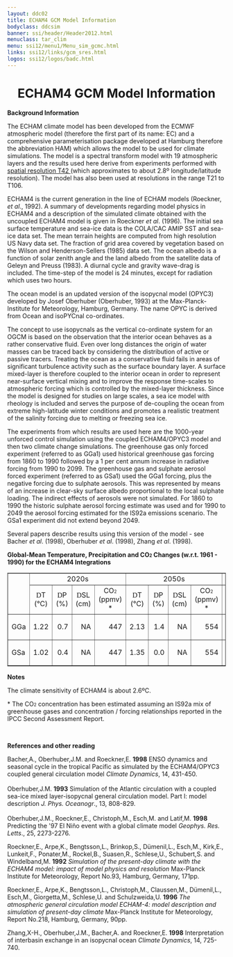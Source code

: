 ```yaml
---
layout: ddc02
title: ECHAM4 GCM Model Information
bodyclass: ddcsim
banner: ssi/header/Header2012.html
menuclass: tar_clim
menu: ssi12/menu1/Menu_sim_gcmc.html
links: ssi12/links/gcm_sres.html
logos: ssi12/logos/badc.html
---
```

 <div id="pagetitle">
 <h1 align="center">ECHAM4 GCM Model Information </h1>
 </div>
 <!-- End of Page Title Block -->
 
 
 <!-- Insert Model Info Here -->
 <P><B>Background Information</B></P>
 
 <P>The ECHAM climate model has been developed from the ECMWF atmospheric
 model (therefore the first part of its name: EC) and a comprehensive
 parameterisation package developed at Hamburg therefore the abbreviation
 HAM) which allows the model to be used for climate simulations.
 The model is a spectral transform model with 19 atmospheric layers
 and the results used here derive from experiments performed with
 <A HREF="echam4_landsea.html"> spatial resolution T42 </A>(which
 approximates to about 2.8&ordm; longitude/latitude resolution). The
 model has also been used at resolutions in the range T21 to T106.</P>
 
 <P>ECHAM4 is the current generation in the line of ECHAM models
 (Roeckner, <I>et al</I>., 1992). A summary of developments regarding
 model physics in ECHAM4 and a description of the simulated climate
 obtained with the uncoupled ECHAM4 model is given in Roeckner
 <I>et al</I>. (1996). The initial sea surface temperature and
 sea-ice data is the COLA/CAC AMIP SST and sea-ice data set. The
 mean terrain heights are computed from high resolution US Navy
 data set. The fraction of grid area covered by vegetation based
 on the Wilson and Henderson-Sellers (1985) data set. The ocean
 albedo is a function of solar zenith angle and the land albedo
 from the satellite data of Geleyn and Preuss (1983). A diurnal
 cycle and gravity wave-drag is included. The time-step of the
 model is 24 minutes, except for radiation which uses two hours.</P>
 
 <P>The ocean model is an updated version of the isopycnal model
 (OPYC3) developed by Josef Oberhuber (Oberhuber, 1993) at the
 Max-Planck-Institute for Meteorology, Hamburg, Germany. The name
 OPYC is derived from Ocean and isoPYCnal co-ordinates.</P>
 
 <P>The concept to use isopycnals as the vertical co-ordinate system
 for an OGCM is based on the observation that the interior ocean
 behaves as a rather conservative fluid. Even over long distances
 the origin of water masses can be traced back by considering the
 distribution of active or passive tracers. Treating the ocean
 as a conservative fluid fails in areas of significant turbulence
 activity such as the surface boundary layer. A surface mixed-layer
 is therefore coupled to the interior ocean in order to represent
 near-surface vertical mixing and to improve the response time-scales
 to atmospheric forcing which is controlled by the mixed-layer
 thickness. Since the model is designed for studies on large scales,
 a sea ice model with rheology is included and serves the purpose
 of de-coupling the ocean from extreme high-latitude winter conditions
 and promotes a realistic treatment of the salinity forcing due
 to melting or freezing sea ice.</P>
 
 <P>The experiments from which results are used here are the 1000-year
 unforced control simulation using the coupled ECHAM4/OPYC3 model
 and then two climate change simulations. The greenhouse gas only
 forced experiment (referred to as GGa1) used historical greenhouse
 gas forcing from 1860 to 1990 followed by a 1 per cent annum increase
 in radiative forcing from 1990 to 2099. The greenhouse gas and
 sulphate aerosol forced experiment (referred to as GSa1) used
 the GGa1 forcing, plus the negative forcing due to sulphate aerosols.
 This was represented by means of an increase in clear-sky surface
 albedo proportional to the local sulphate loading. The indirect
 effects of aerosols were not simulated. For 1860 to 1990 the historic
 sulphate aerosol forcing estimate was used and for 1990 to 2049
 the aerosol forcing estimated for the IS92a emissions scenario.
 The GSa1 experiment did not extend beyond 2049.</P>
 
 <P>Several papers describe results using this version of the model - see Bacher
 <I>et al</I>. (1998), Oberhuber <I>et al</I>. (1998), Zhang <I>et al</I>. (1998).</P>
 
 <P><B>Global-Mean Temperature, Precipitation and CO<FONT SIZE="-2">2</FONT> Changes
 (w.r.t. 1961 - 1990) for the ECHAM4 Integrations</B></P>
 
 <TABLE WIDTH="95%" BORDER="1" align="center" CELLPADDING="0" CELLSPACING="2">
 <TR>
 <TD ROWSPAN="2" ></TD>
 <TD COLSPAN="4" align="center">2020s</TD>
 <TD COLSPAN="4" align="center">2050s</TD>
 <TD COLSPAN="4" align="center">2080s</TD>
 </TR>
 <TR>
 <TD ALIGN="CENTER" HEIGHT="33" WIDTH="8%"><FONT FACE="Symbol">D</FONT>T<BR
 CLEAR="ALL">(&deg;C)</TD>
 <TD ALIGN="CENTER" WIDTH="8%" HEIGHT="33"><FONT FACE="Symbol">D</FONT>P<BR
 CLEAR="ALL">(%)</TD>
 <TD ALIGN="CENTER" WIDTH="8%" HEIGHT="33"><FONT FACE="Symbol">D</FONT>SL<BR
 CLEAR="ALL">(cm)</TD>
 <TD ALIGN="CENTER" WIDTH="8%" HEIGHT="33">CO<FONT SIZE="-2">2</FONT><BR
 CLEAR="ALL">(ppmv) *</TD>
 <TD ALIGN="CENTER" WIDTH="8%" HEIGHT="33"><FONT FACE="Symbol">D</FONT>T<BR
 CLEAR="ALL">(&deg;C)</TD>
 <TD ALIGN="CENTER" WIDTH="8%" HEIGHT="33"><FONT FACE="Symbol">D</FONT>P<BR
 CLEAR="ALL">(%)</TD>
 <TD ALIGN="CENTER" WIDTH="8%" HEIGHT="33"><FONT FACE="Symbol">D</FONT>SL<BR
 CLEAR="ALL">(cm)</TD>
 <TD ALIGN="CENTER" WIDTH="8%" HEIGHT="33">CO<FONT SIZE="-2">2
 </FONT><BR CLEAR="ALL">(ppmv) *</TD>
 <TD ALIGN="CENTER" WIDTH="8%" HEIGHT="33"><FONT FACE="Symbol">D</FONT>T<BR
 CLEAR="ALL">(&deg;C)</TD>
 <TD ALIGN="CENTER" WIDTH="8%" HEIGHT="33"><FONT FACE="Symbol">D</FONT>
 P<BR CLEAR="ALL">(%)</TD>
 <TD ALIGN="CENTER" WIDTH="8%" HEIGHT="33"><FONT FACE="Symbol">D</FONT>SL<BR
 CLEAR="ALL">(cm)</TD>
 <TD ALIGN="CENTER" WIDTH="8%" HEIGHT="33">CO<FONT SIZE="-2">2
 </FONT><BR CLEAR="ALL">(ppmv) *</TD>
 </TR>
 <TR>
 <TD WIDTH="8%" HEIGHT="17">GGa</TD>
 <TD WIDTH="8%" HEIGHT="17">
 <P ALIGN=RIGHT>1.22</TD>
 <TD WIDTH="8%" HEIGHT="17">
 <P ALIGN=RIGHT>0.7</TD>
 <TD WIDTH="8%" HEIGHT="17">
 <P ALIGN=RIGHT>NA</TD>
 <TD WIDTH="8%" HEIGHT="17">
 <P ALIGN=RIGHT>447</TD>
 <TD WIDTH="8%" HEIGHT="17">
 <P ALIGN=RIGHT>2.13</TD>
 <TD WIDTH="8%" HEIGHT="17">
 <P ALIGN=RIGHT>1.4</TD>
 <TD WIDTH="8%" HEIGHT="17">
 <P ALIGN=RIGHT>NA</TD>
 <TD WIDTH="8%" HEIGHT="17">
 <P ALIGN=RIGHT>554</TD>
 <TD WIDTH="8%" HEIGHT="17">
 <P ALIGN=RIGHT>3.02</TD>
 <TD WIDTH="8%" HEIGHT="17">
 <P ALIGN=RIGHT>2.1</TD>
 <TD WIDTH="8%" HEIGHT="17">
 <P ALIGN=RIGHT>NA</TD>
 <TD WIDTH="8%" HEIGHT="17">
 <P ALIGN=RIGHT>697</TD>
 </TR>
 <TR>
 <TD WIDTH="8%" HEIGHT="17">GSa</TD>
 <TD WIDTH="8%" HEIGHT="17">
 <P ALIGN=RIGHT>1.02</TD>
 <TD WIDTH="8%" HEIGHT="17">
 <P ALIGN=RIGHT>0.4</TD>
 <TD WIDTH="8%" HEIGHT="17">
 <P ALIGN=RIGHT>NA</TD>
 <TD WIDTH="8%" HEIGHT="17">
 <P ALIGN=RIGHT>447</TD>
 <TD WIDTH="8%" HEIGHT="17">
 <P ALIGN=RIGHT>1.35</TD>
 <TD WIDTH="8%" HEIGHT="17">
 <P ALIGN=RIGHT>0.0</TD>
 <TD WIDTH="8%" HEIGHT="17">
 <P ALIGN=RIGHT>NA</TD>
 <TD WIDTH="8%" HEIGHT="17">
 <P ALIGN=RIGHT>554</TD>
 <TD WIDTH="8%" HEIGHT="17">
 <P ALIGN=RIGHT>NA</TD>
 <TD WIDTH="8%" HEIGHT="17">
 <P ALIGN=RIGHT>NA</TD>
 <TD WIDTH="8%" HEIGHT="17">
 <P ALIGN=RIGHT>NA</TD>
 <TD WIDTH="8%" HEIGHT="17">
 <P ALIGN=RIGHT>697</TD>
 </TR>
 </TABLE>
 
 <P><B>Notes</B></P>
 <P>The climate sensitivity of ECHAM4 is about 2.6&ordm;C.</P>
 <P>* The CO<FONT SIZE="-2">2</FONT> concentration has been estimated
 assuming an IS92a mix of greenhouse gases and concentration /
 forcing relationships reported in the IPCC Second Assessment Report.</P>
 
 <P>&nbsp;</P>
 
 <P><B>References and other reading</B></P>
 
 <P>Bacher,A., Oberhuber,J.M. and Roeckner,E. <B>1998</B> ENSO
 dynamics and seasonal cycle in the tropical Pacific as simulated
 by the ECHAM4/OPYC3 coupled general circulation model <I>Climate
 Dynamics</I>, 14, 431-450.<BR>
 <BR>
 Oberhuber,J.M. <B>1993</B> Simulation of the Atlantic circulation
 with a coupled sea-ice mixed layer-isopycnal general circulation
 model. Part I: model description <I>J. Phys. Oceanogr</I>., 13,
 808-829.<BR>
 <BR>
 Oberhuber,J.M., Roeckner,E., Christoph,M., Esch,M. and Latif,M.
 <B>1998</B> Predicting the '97 El Ni&ntilde;o event with a global
 climate model <I>Geophys. Res. Letts</I>., 25, 2273-2276.</P>
 
 <P>Roeckner,E., Arpe,K., Bengtsson,L., Brinkop,S., D&uuml;menil,L.,
 Esch,M., Kirk,E., Lunkeit,F., Ponater,M., Rockel,B., Suasen,R.,
 Schlese,U., Schubert,S. and Windelband,M. <B>1992</B> <I>Simulation
 of the present-day climate with the ECHAM4 model: impact of model
 physics and resolution</I> Max-Planck Institute for Meteorology,
 Report No.93, Hamburg, Germany, 171pp.</P>
 
 <P>Roeckner,E., Arpe,K., Bengtsson,L., Christoph,M., Claussen,M.,
 D&uuml;menil,L., Esch,M., Giorgetta,M., Schlese,U. and Schulzweida,U.
 <B>1996</B> <I>The atmospheric general circulation model ECHAM-4:
 model description and simulation of present-day climate<B> </B></I>Max-Planck
 Institute for Meteorology, Report No.218, Hamburg, Germany, 90pp.</P>
 
 <P>Zhang,X-H., Oberhuber,J.M., Bacher,A. and Roeckner,E. <B>1998</B>
 Interpretation of interbasin exchange in an isopycnal ocean <I>Climate
 Dynamics</I>, 14, 725-740.
 
 <p>&nbsp;</p>
 
 
 
 <p></p>
 
 <!-- end of center column -->
